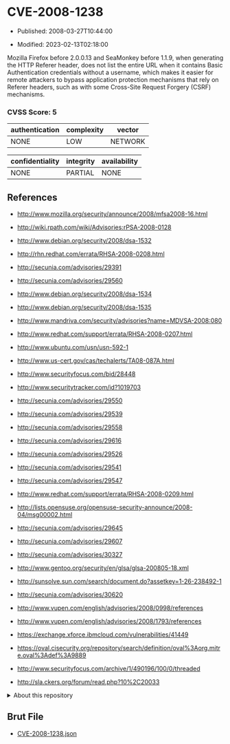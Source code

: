 # CVE-2008-1238

- Published: 2008-03-27T10:44:00

- Modified: 2023-02-13T02:18:00

Mozilla Firefox before 2.0.0.13 and SeaMonkey before 1.1.9, when generating the HTTP Referer header, does not list the entire URL when it contains Basic Authentication credentials without a username, which makes it easier for remote attackers to bypass application protection mechanisms that rely on Referer headers, such as with some Cross-Site Request Forgery (CSRF) mechanisms.

### CVSS Score: **5**

| authentication | complexity | vector |
| --- | --- | --- |
| NONE | LOW | NETWORK |

| confidentiality | integrity | availability |
| --- | --- | --- |
| NONE | PARTIAL | NONE |

## References

* http://www.mozilla.org/security/announce/2008/mfsa2008-16.html

* http://wiki.rpath.com/wiki/Advisories:rPSA-2008-0128

* http://www.debian.org/security/2008/dsa-1532

* http://rhn.redhat.com/errata/RHSA-2008-0208.html

* http://secunia.com/advisories/29391

* http://secunia.com/advisories/29560

* http://www.debian.org/security/2008/dsa-1534

* http://www.debian.org/security/2008/dsa-1535

* http://www.mandriva.com/security/advisories?name=MDVSA-2008:080

* http://www.redhat.com/support/errata/RHSA-2008-0207.html

* http://www.ubuntu.com/usn/usn-592-1

* http://www.us-cert.gov/cas/techalerts/TA08-087A.html

* http://www.securityfocus.com/bid/28448

* http://www.securitytracker.com/id?1019703

* http://secunia.com/advisories/29550

* http://secunia.com/advisories/29539

* http://secunia.com/advisories/29558

* http://secunia.com/advisories/29616

* http://secunia.com/advisories/29526

* http://secunia.com/advisories/29541

* http://secunia.com/advisories/29547

* http://www.redhat.com/support/errata/RHSA-2008-0209.html

* http://lists.opensuse.org/opensuse-security-announce/2008-04/msg00002.html

* http://secunia.com/advisories/29645

* http://secunia.com/advisories/29607

* http://secunia.com/advisories/30327

* http://www.gentoo.org/security/en/glsa/glsa-200805-18.xml

* http://sunsolve.sun.com/search/document.do?assetkey=1-26-238492-1

* http://secunia.com/advisories/30620

* http://www.vupen.com/english/advisories/2008/0998/references

* http://www.vupen.com/english/advisories/2008/1793/references

* https://exchange.xforce.ibmcloud.com/vulnerabilities/41449

* https://oval.cisecurity.org/repository/search/definition/oval%3Aorg.mitre.oval%3Adef%3A9889

* http://www.securityfocus.com/archive/1/490196/100/0/threaded

* http://sla.ckers.org/forum/read.php?10%2C20033

<details>
<summary>About this repository</summary> 

  This repository is part of the project [Live Hack CVE](https://github.com/Live-Hack-CVE). Main website can be found [www.live-hack.org](https://www.live-hack.org) 
  
  Made by [Sn0wAlice](https://github.com/Sn0wAlice) for the people that care about security and need to have a feed of the latest CVEs. Hope you enjoy it, don't forget to star the repo and follow me on [Twitter](https://twitter.com/Sn0wAlice) and [Github](https://github.com/Sn0wAlice). And that is my [personnal website](https://www.alice-snow.me/)

  - [Home Page](https://github.com/Live-Hack-CVE)
  - [Framework](https://github.com/Live-Hack-CVE/cve-framework)
  - [CVE database](https://github.com/Live-Hack-CVE/full_database)
  - [Changelog](https://github.com/Live-Hack-CVE/Changelog)
</details>

## Brut File

* [CVE-2008-1238.json](https://raw.githubusercontent.com/Live-Hack-CVE/full_database/main/cves/2008/CVE-2008-1238.json)

